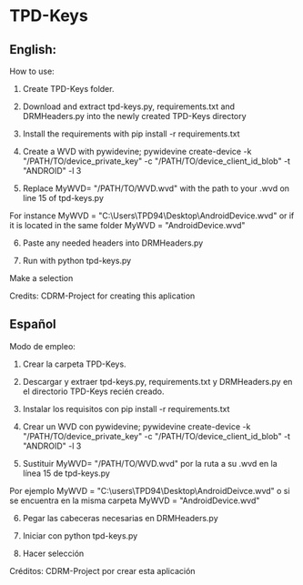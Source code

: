 # TPD-Keys

English:
--------------
How to use:

1. Create TPD-Keys folder.

2. Download and extract tpd-keys.py, requirements.txt and DRMHeaders.py into the newly created TPD-Keys directory

3. Install the requirements with pip install -r requirements.txt

4. Create a WVD with pywidevine; pywidevine create-device -k "/PATH/TO/device_private_key" -c "/PATH/TO/device_client_id_blob" -t "ANDROID" -l 3

5. Replace MyWVD= "/PATH/TO/WVD.wvd" with the path to your .wvd on line 15 of tpd-keys.py

For instance MyWVD = "C:\Users\TPD94\Desktop\AndroidDevice.wvd" or if it is located in the same folder MyWVD = "AndroidDevice.wvd"

6. Paste any needed headers into DRMHeaders.py

7. Run with python tpd-keys.py

Make a selection

Credits:
CDRM-Project for creating this aplication

Español
----------------

Modo de empleo:

1. Crear la carpeta TPD-Keys.

2. Descargar y extraer tpd-keys.py, requirements.txt y DRMHeaders.py en el directorio TPD-Keys recién creado.

3. Instalar los requisitos con pip install -r requirements.txt

4. Crear un WVD con pywidevine; pywidevine create-device -k "/PATH/TO/device_private_key" -c "/PATH/TO/device_client_id_blob" -t "ANDROID" -l 3

5. Sustituir MyWVD= "/PATH/TO/WVD.wvd" por la ruta a su .wvd en la línea 15 de tpd-keys.py

Por ejemplo MyWVD = "C:\users\TPD94\Desktop\AndroidDeivce.wvd" o si se encuentra en la misma carpeta MyWVD = "AndroidDevice.wvd"

6. Pegar las cabeceras necesarias en DRMHeaders.py

7. Iniciar con python tpd-keys.py

8. Hacer selección

Créditos:
CDRM-Project por crear esta aplicación

